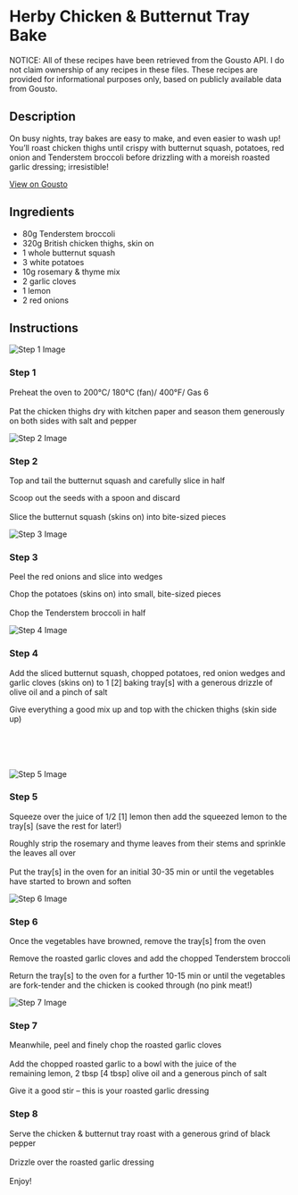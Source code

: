 # Herby Chicken & Butternut Tray Bake

NOTICE: All of these recipes have been retrieved from the Gousto API. I do not claim ownership of any recipes in these files. These recipes are provided for informational purposes only, based on publicly available data from Gousto.

## Description

On busy nights, tray bakes are easy to make, and even easier to wash up! You’ll roast chicken thighs until crispy with butternut squash, potatoes, red onion and Tenderstem broccoli before drizzling with a moreish roasted garlic dressing; irresistible!

[View on Gousto](https://www.gousto.co.uk/recipes/cookbook/herby-chicken-butternut-tray-bake)

## Ingredients

- 80g Tenderstem broccoli
- 320g British chicken thighs, skin on
- 1 whole butternut squash
- 3 white potatoes
- 10g rosemary & thyme mix
- 2 garlic cloves
- 1 lemon
- 2 red onions

## Instructions

![Step 1 Image](https://production-media.gousto.co.uk/cms/recipe-step-image/2346-step-1-x200.jpg)

### Step 1

Preheat the oven to 200°C/ 180°C (fan)/ 400°F/ Gas 6<br /><br />Pat the chicken thighs dry with <span class="text-highlight">kitchen paper</span> and season them generously on both sides with salt and pepper

![Step 2 Image](https://production-media.gousto.co.uk/cms/recipe-step-image/2346-step-2-x200.jpg)

### Step 2

Top and tail the butternut squash and carefully slice in half


Scoop out the seeds with a spoon and discard<br /><br />Slice the butternut squash (skins on) into bite-sized pieces

![Step 3 Image](https://production-media.gousto.co.uk/cms/recipe-step-image/2346-step-3-x200.jpg)

### Step 3

Peel the <span class="text-highlight">red onions</span> and slice into wedges


Chop the potatoes (skins on) into small, bite-sized pieces<br /><br />Chop the Tenderstem broccoli in half

![Step 4 Image](https://production-media.gousto.co.uk/cms/recipe-step-image/2346-step-4-x200.jpg)

### Step 4

Add the sliced butternut squash, chopped potatoes, red onion wedges and garlic cloves (skins on) to 1 <span class="text-danger">[2]</span> baking tray<span class="text-danger">[s]</span> with a generous drizzle of olive oil and a pinch of salt


Give everything a good mix up and top with the chicken thighs (skin side up)<br /><br /><br /><br /><br />

![Step 5 Image](https://production-media.gousto.co.uk/cms/recipe-step-image/2346-step-5-x200.jpg)

### Step 5

Squeeze over the juice of 1/2 <span class="text-danger">[1]</span> lemon then add the <span class="text-highlight">squeezed lemon</span> to the tray<span class="text-danger">[s]</span> (save the rest for later!)


Roughly strip the rosemary and thyme leaves from their stems and sprinkle the leaves all over<br /><br />Put the tray<span class="text-danger">[s]</span> in the oven for an initial 30-35 min or until the vegetables have started to brown and soften

![Step 6 Image](https://production-media.gousto.co.uk/cms/recipe-step-image/2346-step-6-x200.jpg)

### Step 6

Once the vegetables have browned, remove the tray<span class="text-danger">[s]</span> from the oven


Remove the roasted garlic cloves and add the chopped Tenderstem broccoli


Return the tray<span class="text-danger">[s]</span> to the oven for a further 10-15 min or until the vegetables are fork-tender and the chicken is cooked through (no pink meat!)

![Step 7 Image](https://production-media.gousto.co.uk/cms/recipe-step-image/2346-step-7-x200.jpg)

### Step 7

Meanwhile, peel and finely chop the roasted garlic cloves<br /><br />Add the chopped roasted garlic to a bowl with the juice of the remaining lemon, 2 tbsp <span class="text-danger">[4 tbsp]</span> olive oil and a generous pinch of salt


Give it a good stir – this is your roasted garlic dressing

### Step 8

Serve the chicken &amp; butternut tray roast with a generous grind of black pepper<br /><br />Drizzle over the roasted garlic dressing <br /><br />Enjoy!

